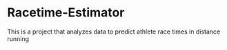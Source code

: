 # Racetime-Estimator
This is a project that analyzes data to predict athlete race times in distance running
